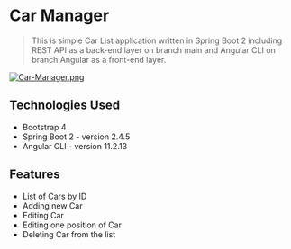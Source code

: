 # Car Manager

> This is simple Car List application written in Spring Boot 2 including REST API as a back-end layer on branch main and Angular CLI
on branch Angular as a front-end layer.

<a href="https://imgupload.pl/zdjecie/PEAxR"><img src="https://imgupload.pl/images/2021/12/13/Car-Manager.png" alt="Car-Manager.png" border="0" /></a>


## Technologies Used
- Bootstrap 4
- Spring Boot 2 - version 2.4.5
- Angular CLI - version 11.2.13


## Features
- List of Cars by ID
- Adding new Car
- Editing Car
- Editing one position of Car
- Deleting Car from the list
